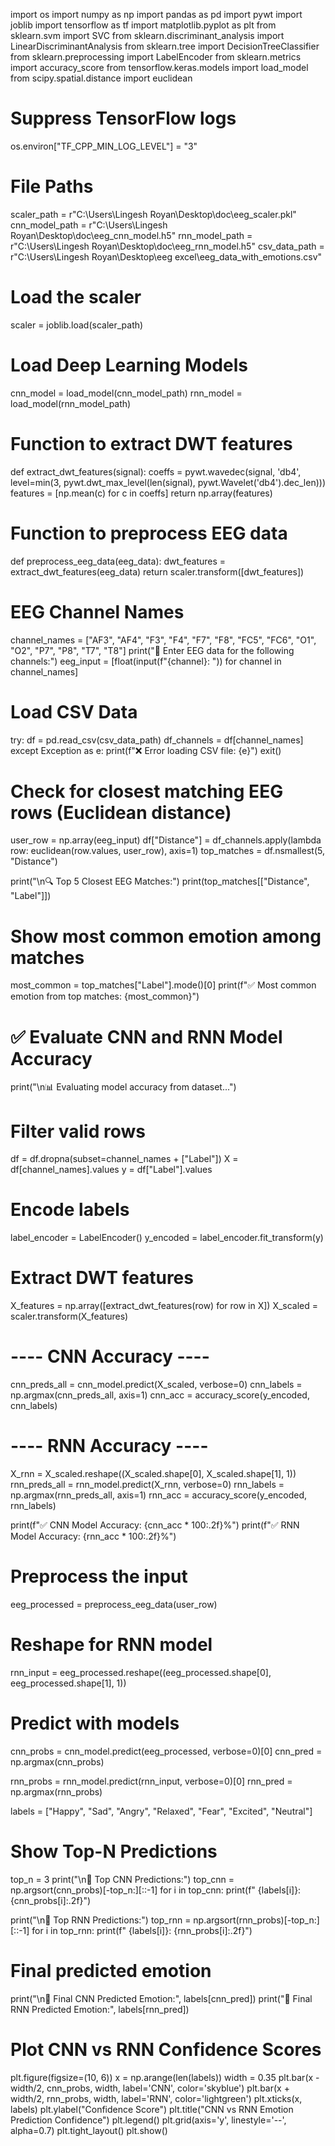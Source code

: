 import os
import numpy as np
import pandas as pd
import pywt
import joblib
import tensorflow as tf
import matplotlib.pyplot as plt
from sklearn.svm import SVC
from sklearn.discriminant_analysis import LinearDiscriminantAnalysis
from sklearn.tree import DecisionTreeClassifier
from sklearn.preprocessing import LabelEncoder
from sklearn.metrics import accuracy_score
from tensorflow.keras.models import load_model
from scipy.spatial.distance import euclidean

# Suppress TensorFlow logs
os.environ["TF_CPP_MIN_LOG_LEVEL"] = "3"

# File Paths
scaler_path = r"C:\Users\Lingesh Royan\Desktop\doc\eeg_scaler.pkl"
cnn_model_path = r"C:\Users\Lingesh Royan\Desktop\doc\eeg_cnn_model.h5"
rnn_model_path = r"C:\Users\Lingesh Royan\Desktop\doc\eeg_rnn_model.h5"
csv_data_path = r"C:\Users\Lingesh Royan\Desktop\eeg excel\eeg_data_with_emotions.csv"

# Load the scaler
scaler = joblib.load(scaler_path)

# Load Deep Learning Models
cnn_model = load_model(cnn_model_path)
rnn_model = load_model(rnn_model_path)

# Function to extract DWT features
def extract_dwt_features(signal):
    coeffs = pywt.wavedec(signal, 'db4', level=min(3, pywt.dwt_max_level(len(signal), pywt.Wavelet('db4').dec_len)))
    features = [np.mean(c) for c in coeffs]
    return np.array(features)

# Function to preprocess EEG data
def preprocess_eeg_data(eeg_data):
    dwt_features = extract_dwt_features(eeg_data)
    return scaler.transform([dwt_features])

# EEG Channel Names
channel_names = ["AF3", "AF4", "F3", "F4", "F7", "F8", "FC5", "FC6", "O1", "O2", "P7", "P8", "T7", "T8"]
print("🔹 Enter EEG data for the following channels:")
eeg_input = [float(input(f"{channel}: ")) for channel in channel_names]

# Load CSV Data
try:
    df = pd.read_csv(csv_data_path)
    df_channels = df[channel_names]
except Exception as e:
    print(f"❌ Error loading CSV file: {e}")
    exit()

# Check for closest matching EEG rows (Euclidean distance)
user_row = np.array(eeg_input)
df["Distance"] = df_channels.apply(lambda row: euclidean(row.values, user_row), axis=1)
top_matches = df.nsmallest(5, "Distance")

print("\n🔍 Top 5 Closest EEG Matches:")
print(top_matches[["Distance", "Label"]])

# Show most common emotion among matches
most_common = top_matches["Label"].mode()[0]
print(f"✅ Most common emotion from top matches: {most_common}")

# ✅ Evaluate CNN and RNN Model Accuracy
print("\n📊 Evaluating model accuracy from dataset...")

# Filter valid rows
df = df.dropna(subset=channel_names + ["Label"])
X = df[channel_names].values
y = df["Label"].values

# Encode labels
label_encoder = LabelEncoder()
y_encoded = label_encoder.fit_transform(y)

# Extract DWT features
X_features = np.array([extract_dwt_features(row) for row in X])
X_scaled = scaler.transform(X_features)

# ---- CNN Accuracy ----
cnn_preds_all = cnn_model.predict(X_scaled, verbose=0)
cnn_labels = np.argmax(cnn_preds_all, axis=1)
cnn_acc = accuracy_score(y_encoded, cnn_labels)

# ---- RNN Accuracy ----
X_rnn = X_scaled.reshape((X_scaled.shape[0], X_scaled.shape[1], 1))
rnn_preds_all = rnn_model.predict(X_rnn, verbose=0)
rnn_labels = np.argmax(rnn_preds_all, axis=1)
rnn_acc = accuracy_score(y_encoded, rnn_labels)

print(f"✅ CNN Model Accuracy: {cnn_acc * 100:.2f}%")
print(f"✅ RNN Model Accuracy: {rnn_acc * 100:.2f}%")

# Preprocess the input
eeg_processed = preprocess_eeg_data(user_row)

# Reshape for RNN model
rnn_input = eeg_processed.reshape((eeg_processed.shape[0], eeg_processed.shape[1], 1))

# Predict with models
cnn_probs = cnn_model.predict(eeg_processed, verbose=0)[0]
cnn_pred = np.argmax(cnn_probs)

rnn_probs = rnn_model.predict(rnn_input, verbose=0)[0]
rnn_pred = np.argmax(rnn_probs)

labels = ["Happy", "Sad", "Angry", "Relaxed", "Fear", "Excited", "Neutral"]

# Show Top-N Predictions
top_n = 3
print("\n🎯 Top CNN Predictions:")
top_cnn = np.argsort(cnn_probs)[-top_n:][::-1]
for i in top_cnn:
    print(f"   {labels[i]}: {cnn_probs[i]:.2f}")

print("\n🎯 Top RNN Predictions:")
top_rnn = np.argsort(rnn_probs)[-top_n:][::-1]
for i in top_rnn:
    print(f"   {labels[i]}: {rnn_probs[i]:.2f}")

# Final predicted emotion
print("\n🧠 Final CNN Predicted Emotion:", labels[cnn_pred])
print("🧠 Final RNN Predicted Emotion:", labels[rnn_pred])

# Plot CNN vs RNN Confidence Scores
plt.figure(figsize=(10, 6))
x = np.arange(len(labels))
width = 0.35
plt.bar(x - width/2, cnn_probs, width, label='CNN', color='skyblue')
plt.bar(x + width/2, rnn_probs, width, label='RNN', color='lightgreen')
plt.xticks(x, labels)
plt.ylabel("Confidence Score")
plt.title("CNN vs RNN Emotion Prediction Confidence")
plt.legend()
plt.grid(axis='y', linestyle='--', alpha=0.7)
plt.tight_layout()
plt.show()
